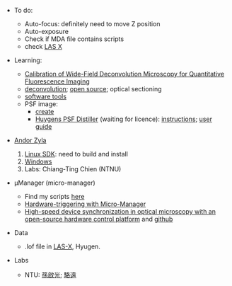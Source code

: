 * To do: 
  * Auto-focus: definitely need to move Z position
  * Auto-exposure
  * Check if MDA file contains scripts
  * check [LAS X](https://webshare.leica-microsystems.com/latest/core/widefield/)
* Learning: 
  * [Calibration of Wide-Field Deconvolution Microscopy for Quantitative Fluorescence Imaging](https://www.ncbi.nlm.nih.gov/pmc/articles/PMC3942261/#:~:text=Deconvolution%20enhances%20contrast%20in%20fluorescence,of%20features%20within%20the%20sample.&text=Afterwards%2C%20the%20mean%20intensities%20and,the%20deconvolved%20images%20were%20measured.)
  * [deconvolution](https://micro.magnet.fsu.edu/primer/digitalimaging/deconvolution/deconvolutionhome.html); 
    [open source](https://www.sciencedirect.com/science/article/pii/S1046202316305096#f0005); 
    optical sectioning
  * [software tools](https://www.uab.edu/vsrc/vsrc-links)
  * PSF image: 
    * [create](https://visibledark.ca/pixinsight-deconvolution-psf-image-creator/)
    * [Huygens PSF Distiller](https://svi.nl/Huygens-PSF-Distiller) (waiting for licence): 
      [instructions](https://zmb.dozuki.com/Guide/Image+Deconvolution+using+SVI+Huygens/20); 
      [user guide](https://depts.washington.edu/digmicro/huygens_pdf/ProfessionalUserGuide1505.pdf)
  
* [Andor Zyla](https://github.com/ywwang-notes/notes/blob/master/Andor.md)
  1. [Linux SDK](https://lima1.readthedocs.io/en/latest/camera/andor3/doc/): need to build and install
  1. [Windows](https://www.scivision.dev/andor-neo-windows-sdk3-install/)
  1. Labs: Chiang‐Ting Chien (NTNU)
* µManager (micro-manager)
  * Find my scripts [here](https://github.com/ywwang-notes/MicroManager)
  * [Hardware-triggering with Micro-Manager](https://github.com/vanNimwegenLab/MiM_NikonTi/blob/master/Docs/NikonTi_hardware_triggering.md)
  * [High-speed device synchronization in optical microscopy with an open-source hardware control platform](https://www.nature.com/articles/s41598-019-48455-z#Sec16) 
    and [github](https://github.com/mjc449/SAIMscannerV3)
* Data
  * .lof file in [LAS-X](https://www.leica-microsystems.com/company/news/news-details/article/pharma-software-free-download-of-las-x/), Hyugen.
* Labs
  * NTU: [孫啟光](http://gipo.ntu.edu.tw/p6student-5-detail2.php?sn=25&is_manage=0&title_code=); [駱遠](http://gipo.ntu.edu.tw/p5news-3-detail.php?sn=8653)
